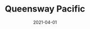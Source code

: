 ---
description: "Width%3A%2054%u201D%20%7C%20Content%3A%20100%25%20Polyester%20%7C%20Abrasion%3A%2050%2C000%20Double%20Rubs%20-%20Wyzenbeek%20Method%20%7C%20Repeat%3A%20n/a%20%7C%20Finish%3A%20INCASE%20by%20CRYPTON%20%7C%20Flammability%3A%20NFPA%20260%2C%20UFAC%20Class%201%2C%20CAL%20117%20%7C%20Applications%3A%20Contract%20/%20Hospitality%2C%20Residential%20%7C%20"
tags: 
  - "Lark Fontaine"
  - "Queensway"
  - "Textiles"
image_primary: "img/Queensway_Pacific_large.jpg"
href: "https://www.larkfontaine.com/collections/textiles/products/queensway-pacific"
designer: "Lark Fontaine"
title: "Queensway Pacific"
category: "Textiles"
subtitle: ""
manufacturer: "Lark Fontaine"
slug: "/manufacturers/lark-fontaine/textiles/lark-fontaine-queensway-pacific"
date: "2021-04-01"
---